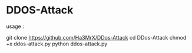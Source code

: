 # DDOS-Attack
usage : 

git clone https://github.com/Ha3MrX/DDos-Attack
cd DDos-Attack
chmod +x ddos-attack.py
python ddos-attack.py
